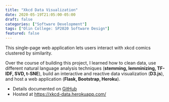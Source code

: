 ```yaml
---
title: "Xkcd Data Visualization"
date: 2020-05-19T21:05:00-05:00
draft: false
categories: ["Software Development"]
tags: ["Olin College: SP2020 Software Design"]
featured: false
---
```


This single-page web application lets users interact with xkcd comics clustered by similarity. 

Over the course of building this project, I learned how to clean data, use different natural language analysis techniques (**stemming, lemminizing, TF-IDF, SVD, t-SNE**), build an interactive and reactive data visualization (**D3.js**), and host a web application (**Flask, Bootstrap, Heroku**).

* Details documented on [GitHub](https://github.com/GatiAher/Xkcd_Data_Visualization)
* Hosted at https://xkcd-data.herokuapp.com/

<!--more-->
